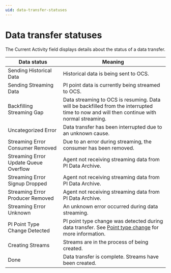 ```yaml
---
uid: data-transfer-statuses
---
```


# Data transfer statuses

The Current Activity field displays details about the status of a data transfer.


Data status | Meaning
---------|-----------
 Sending Historical Data | Historical data is being sent to OCS. 
 Sending Streaming Data | PI point data is currently being streamed to OCS. 
 Backfilling Streaming Gap | Data streaming to OCS is resuming. Data will be backfilled from the interrupted time to now and will then continue with normal streaming.
 Uncategorized Error  | Data transfer has been interrupted due to an unknown cause.
 Streaming Error Consumer Removed | Due to an error during streaming, the consumer has been removed. 
 Streaming Error Update Queue Overflow | Agent not receiving streaming data from PI Data Archive.
 Streaming Error Signup Dropped | Agent not receiving streaming data from PI Data Archive.
 Streaming Error Producer Removed | Agent not receiving streaming data from PI Data Archive.
 Streaming Error Unknown | An unknown error occurred during data streaming.
 PI Point Type Change Detected | PI point type change was detected during data transfer. See [Point type change](xref:pi-point-change) for more information.
 Creating Streams | Streams are in the process of being created.
 Done | Data transfer is complete. Streams have been created.